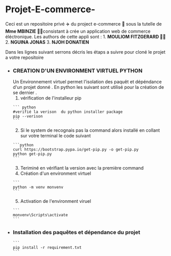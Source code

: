 # Projet-E-commerce-
Ceci est un repositoire privé ✈️ du project e-commerce 🏫 sous la tutelle de **Mme  MBINZIE 👱‍♀️**consistant à crée un application web de commerce éléctronique.
  Les authors de cette appli sont :
    1. **MOULIOM FITZGERARD 🧑‍🍳**
    2. **NGUINA JONAS**
    3. **NJOH DONATIEN**
    
Dans les lignes suivant serrons décris les étaps a suivre pour cloné le projet a votre repositoire 

+ ### CREATION D'UN ENVIRONMENT VIRTUEL PYTHON
  Un Environnement virtuel permet l'isolation des paquêt et dépéndance d'un projet donné . En python les suivant sont utilisé pour la création de se dernier .
   1. vérification de l'installeur pip
   ````
   ``` python
   #verifié la verison  du python installer package 
   pip --verison
   ```
   ````
   2. Si le system de recognais pas la command alors installé  en collant sur votre terminal le code suivant 
  ````
  ```python
  curl https://bootstrap.pypa.io/get-pip.py -o get-pip.py
  python get-pip.py
  ```
  ````
  3. Teriminé en vérifiant la version avec la première command 
  4. Création d'un environment virtuel
  ````
  ```
  python -m venv monvenv
  ```
  ````
  5. Activation de l'environment viruel
  ````
  ```
  monvenv\Scripts\activate
  ```
  ````
+ ### Installation des paquêtes et dépendance du projet 
  ````
  ```
  pip install -r requirement.txt
  ```
  ````
